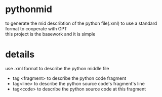 # pythonmid
to generate the mid describtion of the python file(.xml) to use a standard format to cooperate with GPT     
this project is the basework and it is simple
# details
use .xml format to describe the python middle file     
* tag \<fragment\> to describe the python code fragment      
* tag\<line\> to describe the python source code's fragment's line      
* tag\<code\> to describe the python source code at this fragment      
